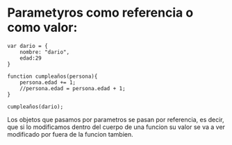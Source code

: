 # Parametyros como referencia o como valor:

    var dario = {
        nombre: "dario",
        edad:29
    }

    function cumpleaños(persona){
        persona.edad += 1;
        //persona.edad = persona.edad + 1;
    }

    cumpleaños(dario);


Los objetos que pasamos por parametros se pasan por referencia, es decir, que si lo modificamos dentro del cuerpo de una funcion su valor se va a ver modificado por fuera de la funcion tambien.


